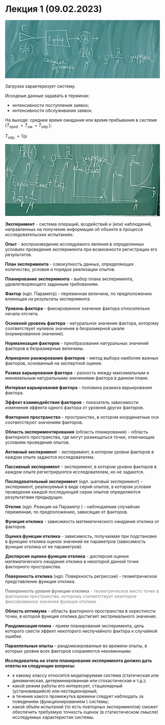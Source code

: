 # Лекция 1 (09.02.2023)

![](20230209_140418.jpg)

Загрузка характеризует систему.

Исходные данные задавать в терминах:
* интенсивности поступления заявок;
* интенсивности обслуживания заявок.

На выходе: среднее время ожидания или время пребывания в системе ($T_{преб.}=T_{ож.}+T_{обр.}$);

$T_{обр.}=1/\mu$

![](20230209_141511.jpg)

**Эксперимент** - система операций, воздействий и (или) наблюдений, направленных на получение информации об объекте в процессе исследовательских испытаниях.

**Опыт** - воспроизведение исследуемого явления в определенных условиях проведения эксперимента при возможности регистрации его результатов.

**План эксперимента** - совокупность данных, определяющих количество, условия и порядок реализации опытов.

**Планирование эксперимента** - выбор плана эксперимента, удовлетворяющего заданным требованиям.

**Фактор** (ндп. Параметр) - переменная величина, по предположению влияющая на результаты эксперимента.

**Уровень фактора** - фиксированное значение фактора относительно начала отсчета.

**Основной уровень фактора** - натуральное значение фактора, которому соответствует  нулевое значение в безразмерной шкале (нормированное значение).

**Нормализация факторов** - преобразование натуральных значений факторов в безразмерные величины.

**Априорное ранжирование факторов** - метод выбора наиболее важных факторов, основанный на экспертной оценке.

**Размах варьирования фактора** - разность между максимальным и минимальным натуральными значениями фактора в данном плане.

**Интервал варьирования фактора** - половина размаха варьирования фактора.

**Эффект взаимодействия факторов** - показатель зависимости изменения эффекта одного фактора от уровней других факторов.

**Факторное пространство** - пространство, в котором координатные оси соответствуют значениям факторов.

**Область экспериментирования** (область планирования) - область факторного пространства, где могут размещаться точки, отвечающие условиям проведения опытов.

**Активный эксперимент** - эксперимент, в котором уровни факторов в каждом опыте задаются исследователем.

**Пассивный эксперимент** - эксперимент, в котором уровни факторов в каждом опыте регистрируются исследователем, но не задаются.

**Последовательный эксперимент** (ндп. шаговый эксперимент) - эксперимент, реализуемый в виде серий опытов, в котором условия проведения каждой последующей серии опытов определяются результатами предыдущих.

**Отклик** (ндп. Реакция на Параметр ) - наблюдаемая случайная переменная, по предположению, зависящая от факторов.

**Функция отклика** - зависимость математического ожидания отклика от факторов.

**Оценка функции отклика** - зависимость, получаемая при подстановке в функцию отклика оценок значений ее параметров (зависимость функции отклика от ее параметров).

**Дисперсия оценки функции отклика** - дисперсия оценки математического ожидания отклика в некоторой данной точке факторного пространства.

**Поверхность отклика** (ндп. Поверхность регрессии) - геометрическое представление функции отклика.

<font color='grey'>**Поверхность уровня функции отклика** - геометрическое место точек в факторном пространстве, которому соответствует некоторое фиксированное значение функции отклика.</font>

**Область оптимума** - область факторного пространства в окрестности точки, в которой функция отклика достигает экстремального значения.

**Рандомизация плана** - прием планирования эксперимента, цель которого свести эффект некоторого неслучайного фактора к случайной ошибке.

**Параллельные опыты** - рандомизированные во времени опыты, в которых уровни всех факторов сохраняются неизменными.

**Исследователь на этапе планирования эксперимента должен дать ответы на следующие вопросы:**

* к какому классу относится моделируемая система (статическая или динамическая, детерминированная или стохастическая и т.д.);
* какой режим работы его интересует, стационарный (установившийся) или нестационарный;
* в течение какого промежутка времени следует наблюдать за поведением (функционированием ) системы;
* какой объём испытаний (то есть повторных экспериментов) сможет обеспечить требуемую точность оценок (в статистическом смысле) исследуемых характеристик системы.
